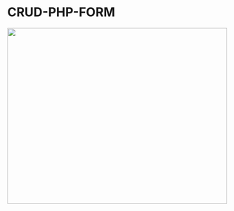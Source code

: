 # CRUD-PHP-FORM
<img src="https://user-images.githubusercontent.com/35430592/67680067-b9e91300-f9b4-11e9-996d-49caa509605b.JPG" width="500" height="400">
